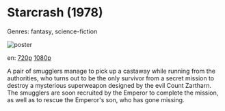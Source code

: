 # Starcrash (1978)

Genres: fantasy, science-fiction

![poster](http://image.tmdb.org/t/p/w500/hOx1RiBsqNWaKnFelJ9wWk7fAJa.jpg)

en:
  [720p](magnet:?xt=urn:btih:8B95EADCEACEFAF7960421B14C7BAFF4CD641CBE&tr=udp://glotorrents.pw:6969/announce&tr=udp://tracker.opentrackr.org:1337/announce&tr=udp://torrent.gresille.org:80/announce&tr=udp://tracker.openbittorrent.com:80&tr=udp://tracker.coppersurfer.tk:6969&tr=udp://tracker.leechers-paradise.org:6969&tr=udp://p4p.arenabg.ch:1337&tr=udp://tracker.internetwarriors.net:1337)
  [1080p](magnet:?xt=urn:btih:df5596bf6b17c45fad1d02142fb64c91556cde48&dn=Starcrash+%281978%29+1080p+BrRip+x264+-+YIFY&tr=udp%3A%2F%2Ftracker.openbittorrent.com%3A80%2Fannounce&tr=udp%3A%2F%2Fglotorrents.pw%3A6969%2Fannounce&tr=udp%3A%2F%2Ftracker.openbittorrent.com%3A80%2Fannounce&tr=udp%3A%2F%2Ftracker.opentrackr.org%3A1337%2Fannounce&tr=udp%3A%2F%2Fzer0day.to%3A1337%2Fannounce&tr=udp%3A%2F%2Ftracker.coppersurfer.tk%3A6969%2Fannounce)
  


A pair of smugglers manage to pick up a castaway while running from the authorities, who turns out to be the only survivor from a secret mission to destroy a mysterious superweapon designed by the evil Count Zartharn. The smugglers are soon recruited by the Emperor to complete the mission, as well as to rescue the Emperor's son, who has gone missing.